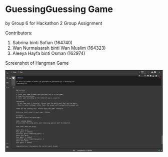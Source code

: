 # GuessingGuessing Game
by Group 6 for Hackathon 2 Group Assignment

Contributors: 
1. Sabrina binti Sofian (164740)
2. Wan Nurmaisarah binti Wan Muslim (164323)
3. Aleeya Hayfa binti Osman (162974)



Screenshot of Hangman Game

![Screenshot of Hangman Game.](https://github.com/SabrinaSofian05/GuessingGuessing/blob/main/Screenshot%20of%20game.png?raw=true)

